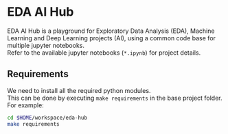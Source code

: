 # EDA AI Hub

EDA AI Hub is a playground for Exploratory Data Analysis (EDA), Machine Learning and Deep Learning projects (AI), using a common code base for multiple jupyter notebooks.  
Refer to the available jupyter notebooks (`*.ipynb`) for project details.  

## Requirements  

We need to install all the required python modules.  
This can be done by executing `make requirements` in the base project folder.    
For example:

```bash 
cd $HOME/workspace/eda-hub  
make requirements
```